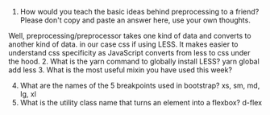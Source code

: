 <!-- Answers to the Self Study Questions go here -->

1. How would you teach the basic ideas behind preprocessing to a friend?  Please don't copy and paste an answer here, use your own thoughts.

Well, preprocessing/preprocessor takes one kind of data and converts to another kind of data. in our case css if using LESS. It makes easier to understand css specificity as JavaScript converts from less to css under the hood. 
2. What is the yarn command to globally install LESS?
yarn global add less
3. What is the most useful mixin you have used this week?

4. What are the names of the 5 breakpoints used in bootstrap?
xs, sm, md, lg, xl
5. What is the utility class name that turns an element into a flexbox?
d-flex

